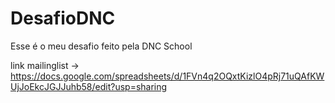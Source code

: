 # DesafioDNC
Esse é o meu desafio feito pela DNC School

link mailinglist -> https://docs.google.com/spreadsheets/d/1FVn4q2OQxtKizlO4pRj71uQAfKWUjJoEkcJGJJuhb58/edit?usp=sharing

